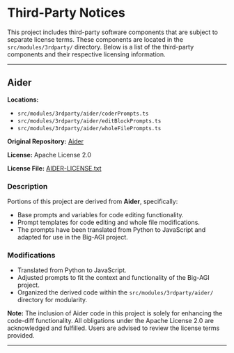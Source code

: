 # Third-Party Notices

This project includes third-party software components that are subject to separate license terms. These components are located in the `src/modules/3rdparty/` directory. Below is a list of the third-party components and their respective licensing information.

---

## Aider

**Locations:**

- `src/modules/3rdparty/aider/coderPrompts.ts`
- `src/modules/3rdparty/aider/editBlockPrompts.ts`
- `src/modules/3rdparty/aider/wholeFilePrompts.ts`

**Original Repository:** [Aider](https://github.com/paul-gauthier/aider)

**License:** Apache License 2.0

**License File:** [AIDER-LICENSE.txt](aider/AIDER-LICENSE.txt)

### Description

Portions of this project are derived from **Aider**, specifically:

- Base prompts and variables for code editing functionality.
- Prompt templates for code editing and whole file modifications.
- The prompts have been translated from Python to JavaScript and adapted for use in the Big-AGI project.

### Modifications

- Translated from Python to JavaScript.
- Adjusted prompts to fit the context and functionality of the Big-AGI project.
- Organized the derived code within the `src/modules/3rdparty/aider/` directory for modularity.

**Note:** The inclusion of Aider code in this project is solely for enhancing the code-diff functionality. All obligations under the Apache License 2.0 are acknowledged and fulfilled. Users are advised to review the license terms provided.

---
